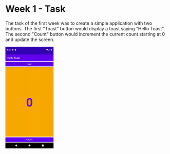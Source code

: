 # Week 1 - Task

The task of the first week was to create a simple application with two buttons. The first "Toast" button would display a toast saying "Hello Toast".
The second "Count" button would increment the current count starting at 0 and update the screen.

<img src="gifs/task.gif" width="150"/>
